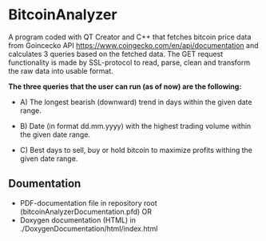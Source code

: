 # BitcoinAnalyzer

A program coded with QT Creator and C++ that fetches bitcoin price data from Goincecko API https://www.coingecko.com/en/api/documentation
and calculates 3 queries based on the fetched data. The GET request functionality is made by SSL-protocol to read, parse, clean and transform the raw data into usable
format.

<b>The three queries that the user can run (as of now) are the following: </b>

- A) The longest bearish (downward) trend in days within the given date range.

- B) Date (in format dd.mm.yyyy) with the highest trading volume within the given date range.

- C) Best days to sell, buy or hold bitcoin to maximize profits withing the given date range. 

## Doumentation

- PDF-documentation file in repository root (bitcoinAnalyzerDocumentation.pfd) OR
- Doxygen documentation (HTML) in ./DoxygenDocumentation/html/index.html




